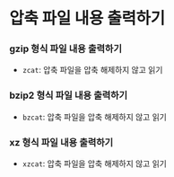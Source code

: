# 압축 파일 내용 출력하기

### gzip 형식 파일 내용 출력하기
- `zcat`: 압축 파일을 압축 해제하지 않고 읽기

### bzip2 형식 파일 내용 출력하기
- `bzcat`: 압축 파일을 압축 해제하지 않고 읽기

### xz 형식 파일 내용 출력하기
- `xzcat`: 압축 파일을 압축 해제하지 않고 읽기
